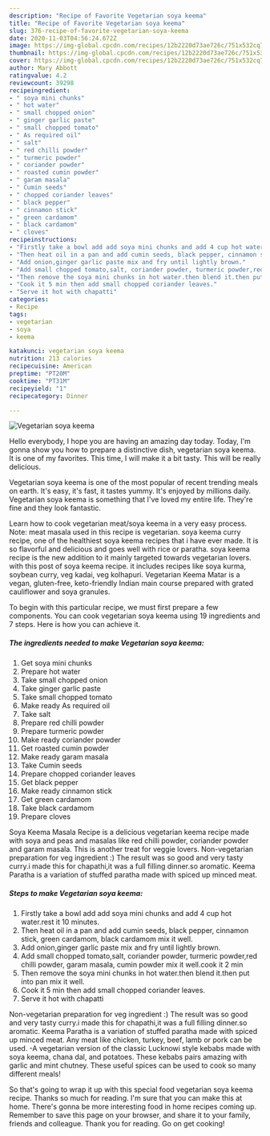 ```yaml
---
description: "Recipe of Favorite Vegetarian soya keema"
title: "Recipe of Favorite Vegetarian soya keema"
slug: 376-recipe-of-favorite-vegetarian-soya-keema
date: 2020-11-03T04:56:24.672Z
image: https://img-global.cpcdn.com/recipes/12b2220d73ae726c/751x532cq70/vegetarian-soya-keema-recipe-main-photo.jpg
thumbnail: https://img-global.cpcdn.com/recipes/12b2220d73ae726c/751x532cq70/vegetarian-soya-keema-recipe-main-photo.jpg
cover: https://img-global.cpcdn.com/recipes/12b2220d73ae726c/751x532cq70/vegetarian-soya-keema-recipe-main-photo.jpg
author: Mary Abbott
ratingvalue: 4.2
reviewcount: 39298
recipeingredient:
- " soya mini chunks"
- " hot water"
- " small chopped onion"
- " ginger garlic paste"
- " small chopped tomato"
- " As required oil"
- " salt"
- " red chilli powder"
- " turmeric powder"
- " coriander powder"
- " roasted cumin powder"
- " garam masala"
- " Cumin seeds"
- " chopped coriander leaves"
- " black pepper"
- " cinnamon stick"
- " green cardamom"
- " black cardamom"
- " cloves"
recipeinstructions:
- "Firstly take a bowl add add soya mini chunks and add 4 cup hot water.rest it 10 minutes."
- "Then heat oil in a pan and add cumin seeds, black pepper, cinnamon stick, green cardamom, black cardamom mix it well."
- "Add onion,ginger garlic paste mix and fry until lightly brown."
- "Add small chopped tomato,salt, coriander powder, turmeric powder,red chilli powder, garam masala, cumin powder mix it well.cook it 2 min"
- "Then remove the soya mini chunks in hot water.then blend it.then put into pan mix it well."
- "Cook it 5 min then add small chopped coriander leaves."
- "Serve it hot with chapatti"
categories:
- Recipe
tags:
- vegetarian
- soya
- keema

katakunci: vegetarian soya keema 
nutrition: 213 calories
recipecuisine: American
preptime: "PT20M"
cooktime: "PT31M"
recipeyield: "1"
recipecategory: Dinner

---
```



![Vegetarian soya keema](https://img-global.cpcdn.com/recipes/12b2220d73ae726c/751x532cq70/vegetarian-soya-keema-recipe-main-photo.jpg)

Hello everybody, I hope you are having an amazing day today. Today, I'm gonna show you how to prepare a distinctive dish, vegetarian soya keema. It is one of my favorites. This time, I will make it a bit tasty. This will be really delicious.

Vegetarian soya keema is one of the most popular of recent trending meals on earth. It's easy, it's fast, it tastes yummy. It's enjoyed by millions daily. Vegetarian soya keema is something that I've loved my entire life. They're fine and they look fantastic.

Learn how to cook vegetarian meat/soya keema in a very easy process. Note: meat masala used in this recipe is vegetarian. soya keema curry recipe, one of the healthiest soya keema recipes that i have ever made. It is so flavorful and delicious and goes well with rice or paratha. soya keema recipe is the new addition to it mainly targeted towards vegetarian lovers. with this post of soya keema recipe. it includes recipes like soya kurma, soybean curry, veg kadai, veg kolhapuri. Vegetarian Keema Matar is a vegan, gluten-free, keto-friendly Indian main course prepared with grated cauliflower and soya granules.


To begin with this particular recipe, we must first prepare a few components. You can cook vegetarian soya keema using 19 ingredients and 7 steps. Here is how you can achieve it.

<!--inarticleads1-->

##### The ingredients needed to make Vegetarian soya keema:

1. Get  soya mini chunks
1. Prepare  hot water
1. Take  small chopped onion
1. Take  ginger garlic paste
1. Take  small chopped tomato
1. Make ready  As required oil
1. Take  salt
1. Prepare  red chilli powder
1. Prepare  turmeric powder
1. Make ready  coriander powder
1. Get  roasted cumin powder
1. Make ready  garam masala
1. Take  Cumin seeds
1. Prepare  chopped coriander leaves
1. Get  black pepper
1. Make ready  cinnamon stick
1. Get  green cardamom
1. Take  black cardamom
1. Prepare  cloves


Soya Keema Masala Recipe is a delicious vegetarian keema recipe made with soya and peas and masalas like red chilli powder, coriander powder and garam masala. This is another treat for veggie lovers. Non-vegetarian preparation for veg ingredient :) The result was so good and very tasty curry.i made this for chapathi,it was a full filling dinner.so aromatic. Keema Paratha is a variation of stuffed paratha made with spiced up minced meat. 

<!--inarticleads2-->

##### Steps to make Vegetarian soya keema:

1. Firstly take a bowl add add soya mini chunks and add 4 cup hot water.rest it 10 minutes.
1. Then heat oil in a pan and add cumin seeds, black pepper, cinnamon stick, green cardamom, black cardamom mix it well.
1. Add onion,ginger garlic paste mix and fry until lightly brown.
1. Add small chopped tomato,salt, coriander powder, turmeric powder,red chilli powder, garam masala, cumin powder mix it well.cook it 2 min
1. Then remove the soya mini chunks in hot water.then blend it.then put into pan mix it well.
1. Cook it 5 min then add small chopped coriander leaves.
1. Serve it hot with chapatti


Non-vegetarian preparation for veg ingredient :) The result was so good and very tasty curry.i made this for chapathi,it was a full filling dinner.so aromatic. Keema Paratha is a variation of stuffed paratha made with spiced up minced meat. Any meat like chicken, turkey, beef, lamb or pork can be used. -A vegetarian version of the classic Lucknowi style kebabs made with soya keema, chana dal, and potatoes. These kebabs pairs amazing with garlic and mint chutney. These useful spices can be used to cook so many different meals! 

So that's going to wrap it up with this special food vegetarian soya keema recipe. Thanks so much for reading. I'm sure that you can make this at home. There's gonna be more interesting food in home recipes coming up. Remember to save this page on your browser, and share it to your family, friends and colleague. Thank you for reading. Go on get cooking!
